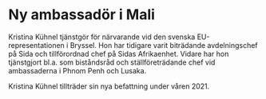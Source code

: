 # Ny ambassadör i Mali

Kristina Kühnel tjänstgör för närvarande vid den svenska EU-representationen i Bryssel. Hon har tidigare varit biträdande avdelningschef på Sida och tillförordnad chef på Sidas Afrikaenhet. Vidare har hon tjänstgjort bl.a. som biståndsråd och ställföreträdande chef vid ambassaderna i Phnom Penh och Lusaka.

Kristina Kühnel tillträder sin nya befattning under våren 2021.
